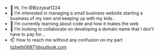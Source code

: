 - 👋 Hi, I’m @Bizzykat1224
- 👀 I’m interested in managing a small business website starting a business of my own and keeping up with my kids..
- 🌱 I’m currently learning about code and how it makes the web 
- 💞️ I’m looking to collaborate on developing a domain name that I don't have to pay for...
- 📫 How to reach me without any confusion on my part lizbeth06871@outlook.com 

<!---
Bizzykat1224/Bizzykat1224 is a ✨ special ✨ repository because its `README.md` (this file) appears on your GitHub profile.
You can click the Preview link to take a look at your changes.
--->
